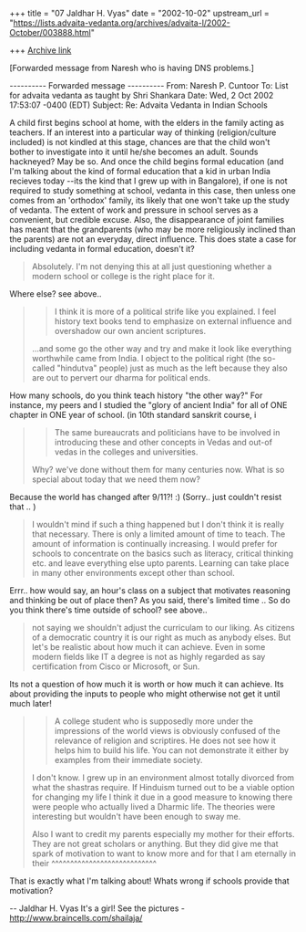+++
title = "07 Jaldhar H. Vyas"
date = "2002-10-02"
upstream_url = "https://lists.advaita-vedanta.org/archives/advaita-l/2002-October/003888.html"

+++
[Archive link](https://lists.advaita-vedanta.org/archives/advaita-l/2002-October/003888.html)

[Forwarded message from Naresh who is having DNS problems.]

---------- Forwarded message ----------
From: Naresh P. Cuntoor <cuntoor at Glue.umd.edu>
To: List for advaita vedanta as taught by Shri Shankara
    <ADVAITA-L at LISTS.ADVAITA-VEDANTA.ORG>
Date: Wed, 2 Oct 2002 17:53:07 -0400 (EDT)
Subject: Re: Advaita Vedanta in Indian Schools

A child first begins school at home, with the elders in the
family acting as teachers. If an interest into a particular way
of thinking (religion/culture included) is not kindled at this stage,
chances are that the child won't bother to investigate into it until
he/she becomes an adult.  Sounds hackneyed? May be so.
And once the child begins formal education (and I'm talking about the kind
of formal education that a kid in urban India recieves today --its the
kind that I grew up with in Bangalore), if one is not required to study
something at school, vedanta in this case, then unless one comes from an
'orthodox' family, its likely that one won't take up the study of
vedanta. The extent of work and pressure in school serves as a convenient,
but credible excuse. Also, the disappearance of joint families has meant
that the grandparents (who may be more religiously inclined than the
parents) are not an everyday, direct influence.
This does state a case for including vedanta in formal education, doesn't
it?

>
> Absolutely.  I'm not denying this at all just questioning whether a
> modern school or college is the right place for it.

Where else? see above..

>
> > I think it is more of a political strife like
> > you explained. I feel history text books tend to emphasize on external
> > influence and overshadow our own ancient scriptures.
>
> ...and some go the other way and try and make it look like everything
> worthwhile came from India.  I object to the political right (the
> so-called "hindutva" people) just as much as the left because they also
> are out to pervert our dharma for political ends.

How many schools, do you think teach history "the other way?" For
instance, my peers and I studied the "glory of ancient India" for all of
ONE chapter in ONE year of school. (in  10th standard sanskrit course, i

>
> > The same bureaucrats and politicians have to
> > be involved in introducing these and other concepts in
> > Vedas and out-of vedas in the colleges and
> > universities.
>
> Why?  we've done without them for many centuries now.  What is so special
> about today that we need them now?

Because the world has changed after 9/11?! :) (Sorry.. just couldn't
resist that .. )

>
> I wouldn't mind if such a thing happened but I don't think it is really
> that necessary.  There is only a limited amount of time to teach.  The
> amount of information is continually increasing.  I would prefer for
> schools to concentrate on the basics such as literacy, critical thinking
> etc. and leave everything else upto parents.  Learning can take place in
> many other environments except other than school.

Errr.. how would say, an hour's class on a subject that motivates
reasoning and thinking be out of place then? As you said, there's limited
time .. So do you think there's time outside of school?
see above..

> not saying we shouldn't adjust the curriculam to our liking.  As
citizens
> of a democratic country it is our right as much as anybody elses.  But
> let's be realistic about how much it can achieve.  Even in some modern
> fields like IT a degree is not as highly regarded as say certification
> from Cisco or Microsoft, or Sun.

Its not a question of how much it is worth or how much it can achieve. Its
about providing the inputs to people who might otherwise not get it until
much later!

> > A college  student who is supposedly more under the
> > impressions of the world views is obviously confused
> > of the relevance of religion and scriptires. He does
> > not see how it helps him to build his life. You can
> > not demonstrate it either by examples from their
> > immediate  society.
>
> I don't know.  I grew up in an environment almost totally divorced from
> what the shastras require.  If Hinduism turned out to be a viable option
> for changing my life I think it due in a good measure to knowing there
> were people who actually lived a Dharmic life.  The theories were
> interesting but wouldn't have been enough to sway me.
>
> Also I want to credit my parents especially my mother for their efforts.
> They are not great scholars or anything.  But they did give me that
spark
> of motivation to want to know more and for that I am eternally in their
^^^^^^^^^^^^^^^^^^^^^^^^^^^^

That is exactly what I'm talking about! Whats wrong if schools provide
that motivation?


--
Jaldhar H. Vyas <jaldhar at braincells.com>
It's a girl! See the pictures - http://www.braincells.com/shailaja/


